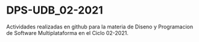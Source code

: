 # DPS-UDB_02-2021
Actividades realizadas en github para la materia de Diseno y Programacion de Software Multiplataforma en el Ciclo 02-2021.
